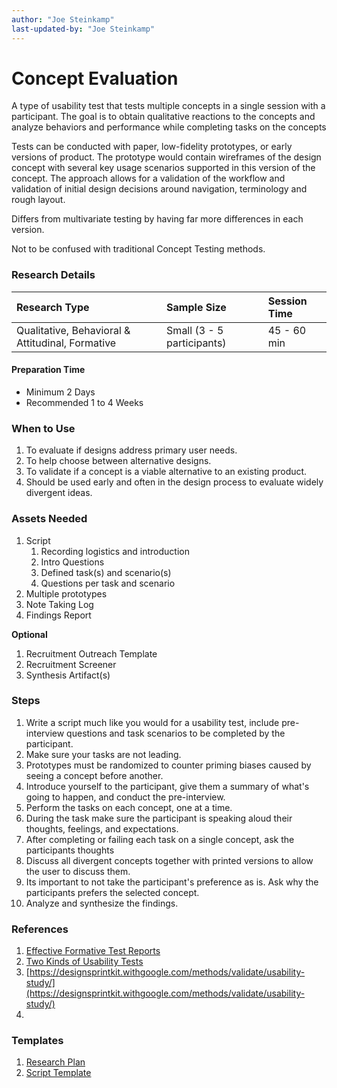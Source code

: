 ```yaml
---
author: "Joe Steinkamp"
last-updated-by: "Joe Steinkamp"
---
```


# Concept Evaluation

A type of usability test that tests multiple concepts in a single session with a participant. The goal is to obtain qualitative reactions to the concepts and analyze behaviors and performance while completing tasks on the concepts

Tests can be conducted with paper, low-fidelity prototypes, or early versions of product. The prototype would contain wireframes of the design concept with several key usage scenarios supported in this version of the concept. The approach allows for a validation of the workflow and validation of initial design decisions around navigation, terminology and rough layout.

Differs from multivariate testing by having far more differences in each version.

Not to be confused with traditional Concept Testing methods.

### Research Details

| Research Type | Sample Size | Session Time |
| :--- | :--- | :--- |
| Qualitative, Behavioral & Attitudinal, Formative | Small \(3 - 5 participants\) | 45 - 60 min |

#### Preparation Time
* Minimum 2 Days
* Recommended 1 to 4 Weeks

### When to Use

1. To evaluate if designs address primary user needs.
2. To help choose between alternative designs.
3. To validate if a concept is a viable alternative to an existing product.
4. Should be used early and often in the design process to evaluate widely divergent ideas.

### Assets Needed
1. Script
    1. Recording logistics and introduction
    2. Intro Questions
    3. Defined task(s) and scenario(s)
    4. Questions per task and scenario
2. Multiple prototypes
3. Note Taking Log
4. Findings Report

**Optional**
1. Recruitment Outreach Template
2. Recruitment Screener
3. Synthesis Artifact(s)

### Steps

1. Write a script much like you would for a usability test, include pre-interview questions and task scenarios to be completed by the participant.
2. Make sure your tasks are not leading.
3. Prototypes must be randomized to counter priming biases caused by seeing a concept before another.
4. Introduce yourself to the participant, give them a summary of what's going to happen, and conduct the pre-interview.
5. Perform the tasks on each concept, one at a time.
6. During the task make sure the participant is speaking aloud their thoughts, feelings, and expectations.
7. After completing or failing each task on a single concept, ask the participants thoughts
8. Discuss all divergent concepts together with printed versions to allow the user to discuss them.
9. Its important to not take the participant's preference as is. Ask why the participants prefers the selected concept.
10. Analyze and synthesize the findings.


### References

1. [Effective Formative Test Reports](https://drive.google.com/file/d/0B4QJdUor72QzZkc5VlJLTHlvQ00/view)
2. [Two Kinds of Usability Tests](http://www.userfocus.co.uk/articles/2-kinds-of-usability-test.html)
3. [https://designsprintkit.withgoogle.com/methods/validate/usability-study/](https://designsprintkit.withgoogle.com/methods/validate/usability-study/)
4. 

### Templates

1. [Research Plan](https://docs.google.com/document/d/1TywGTy_TSPHyq1-8bX5Ackz1cEGPdM1HbO2CM72CxO0/edit?usp=sharing)
2. [Script Template](https://docs.google.com/document/d/1v0GFjDR4YB7VzqDmdrSd5x6u8_pdB5LStoCYvo1cLyU/edit?usp=sharing)